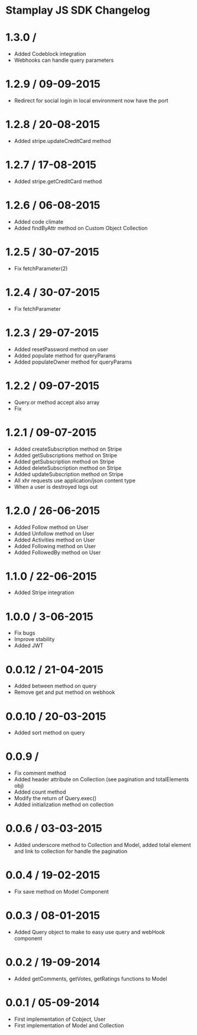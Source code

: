 # Stamplay JS SDK Changelog

1.3.0 / 
===================

* Added Codeblock integration
* Webhooks can handle query parameters

1.2.9 / 09-09-2015
===================

* Redirect for social login in local environment now have the port 

1.2.8 / 20-08-2015
===================

* Added stripe.updateCreditCard method 

1.2.7 / 17-08-2015
===================

* Added stripe.getCreditCard method 

1.2.6 / 06-08-2015
===================

* Added code climate
* Added findByAttr method on Custom Object Collection

1.2.5 / 30-07-2015
===================

* Fix fetchParameter(2)

1.2.4 / 30-07-2015
===================

* Fix fetchParameter

1.2.3  / 29-07-2015
===================

* Added resetPassword method on user
* Added populate method for queryParams
* Added populateOwner method for queryParams

1.2.2  / 09-07-2015
===================

* Query.or method accept also array
* Fix

1.2.1  / 09-07-2015
===================

* Added createSubscription method on Stripe
* Added getSubscriptions method on Stripe
* Added getSubscription method on Stripe
* Added deleteSubscription method on Stripe
* Added updateSubscription method on Stripe
* All xhr requests use application/json content type
* When a user is destroyed logs out 

1.2.0  / 26-06-2015
=================

* Added Follow method on User
* Added Unfollow method on User
* Added Activities method on User
* Added Following method on User
* Added FollowedBy method on User


1.1.0  / 22-06-2015
=================

* Added Stripe integration

1.0.0  / 3-06-2015
=================

* Fix bugs
* Improve stability
* Added JWT 

0.0.12  / 21-04-2015
=================

* Added between method on query
* Remove get and put method on webhook

0.0.10  / 20-03-2015
=================

* Added sort method on query

0.0.9 / 
=================

* Fix comment method
* Added header attribute on Collection (see pagination and totalElements obj)
* Added count method
* Modify the return of Query.exec() 
* Added initialization method on collection

0.0.6 / 03-03-2015 
==================

* Added underscore method to Collection and Model, added total element and link to collection for handle the pagination 

0.0.4 / 19-02-2015
==================

* Fix save method on Model Component

0.0.3 / 08-01-2015
==================

* Added Query object to make to easy use query and webHook component 

0.0.2 / 19-09-2014
==================

* Added getComments, getVotes, getRatings functions to Model

0.0.1 / 05-09-2014
==================

* First implementation of Cobject, User
* First implementation of Model and Collection
